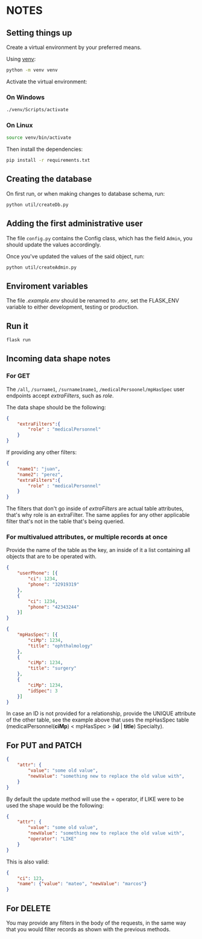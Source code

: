 # NOTES

## Setting things up

Create a virtual environment by your preferred means.

Using [venv](https://docs.python.org/3/tutorial/venv.html):

```sh
python -m venv venv
```

Activate the virtual environment:

### On Windows

```sh
./venv/Scripts/activate
```

### On Linux

```sh
source venv/bin/activate
```

Then install the dependencies:

```sh
pip install -r requirements.txt
```

## Creating the database

On first run, or when making changes to database schema, run:

```sh
python util/createDb.py
```

## Adding the first administrative user

The file `config.py` contains the Config class, which has the field `Admin`, you should update the values accordingly.

Once you've updated the values of the said object, run:

```sh
python util/createAdmin.py
```

## Enviroment variables

The file _.example.env_ should be renamed to _.env_, set the FLASK_ENV variable to either development, testing or production.

## Run it

```sh
flask run
```

## Incoming data shape notes

### For GET

The `/all`, `/surname1`, `/surname1name1`, `/medicalPersoonel/mpHasSpec` user endpoints accept _extraFilters_, such as _role_.

The data shape should be the following:

```json
{
    "extraFilters":{
        "role" : "medicalPersonnel"
    }
}
```

If providing any other filters:

```json
{
    "name1": "juan",
    "name2": "perez",
    "extraFilters":{
        "role" : "medicalPersonnel"
    }
}
```

The filters that don't go inside of _extraFilters_ are actual table attributes, that's why role is an extraFilter. The same applies for any other applicable filter that's not in the table that's being queried.

### For multivalued attributes, or multiple records at once

Provide the name of the table as the key, an inside of it a list containing all objects that are to be operated with.

```json
{
    "userPhone": [{
        "ci": 1234,
        "phone": "32919319"
    },
    {
        "ci": 1234,
        "phone": "42343244"
    }]
}
```

```json
{
    "mpHasSpec": [{
        "ciMp": 1234,
        "title": "ophthalmology"
    },
    {
        "ciMp": 1234,
        "title": "surgery"
    },
    {
        "ciMp": 1234,
        "idSpec": 3
    }]
}
```

In case an ID is not provided for a relationship, provide the UNIQUE attribute of the other table, see the example above that uses the mpHasSpec table (medicalPersonnel(__ciMp__) < mpHasSpec > (__id__ | __title__) Specialty).

## For PUT and PATCH

```json
{
    "attr": {
        "value": "some old value",
        "newValue": "something new to replace the old value with",
    }
}
```

By default the update method will use the = operator, if LIKE were to be used the shape would be the following:

```json
{
    "attr": {
        "value": "some old value",
        "newValue": "something new to replace the old value with",
        "operator": "LIKE"
    }
}
```

This is also valid:

```json
{
    "ci": 123,
    "name": {"value": "mateo", "newValue": "marcos"}
}
```

## For DELETE

You may provide any filters in the body of the requests, in the same way that you would filter records as shown with the previous methods.
